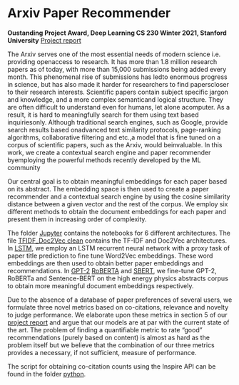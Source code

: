 # Arxiv Paper Recommender # 

**Oustanding Project Award, Deep Learning CS 230 Winter 2021, Stanford University** [Project report](http://cs230.stanford.edu/projects_winter_2021/reports/70758899.pdf)

The Arxiv serves one of the most essential needs of modern science i.e. providing openaccess to research. It has more than 1.8 million research papers as of today, with more than 15,000 submissions being added every month. This phenomenal rise of submissions has ledto enormous progress in science, but has also made it harder for researchers to find paperscloser to their research interests. Scientific papers contain subject specific jargon and knowledge, and a more complex semanticand logical structure. They are often difficult to understand even for humans, let alone acomputer. As a result, it is hard to meaningfully search for them using text based inquiriesonly. Although traditional search engines, such as Google, provide search results based onadvanced text similarity protocols, page-ranking algorithms, collaborative filtering and etc.,a model that is fine tuned on a corpus of scientific papers, such as the Arxiv, would beinvaluable. In this work, we create a contextual search engine and paper recommender byemploying the powerful methods recently developed by the ML community

Our central goal is to obtain meaningful embeddings for each paper based on its abstract. The embedding space is then used to create a paper recommender and a contextual search engine by using the cosine similarity distance between a given vector and the rest of the corpus. We employ six different methods to obtain the document embeddings for each paper and present them in increasing order of complexity. 

The folder [Jupyter](https://github.com/MilindShyani/Arxivrecommender/tree/main/arxiv/jupyter) contains the notebooks for 6 different architectures. The file [TFIDF_Doc2Vec clean](https://github.com/MilindShyani/Arxivrecommender/blob/main/arxiv/jupyter/TFIDF_Doc2Vec%20clean.ipynb) contains the TF-IDF and Doc2Vec architectures. In [LSTM](https://github.com/MilindShyani/Arxivrecommender/tree/main/arxiv/jupyter/LSTM), we employ an LSTM recurrent neural network with a proxy task of paper title prediction to fine tune Word2Vec embeddings. These word embeddings are then used to obtain better paper embeddings and recommendations. In [GPT-2](https://github.com/MilindShyani/Arxivrecommender/tree/main/arxiv/jupyter/GPT-2) [RoBERTA](https://github.com/MilindShyani/Arxivrecommender/tree/main/arxiv/jupyter/RoBERTa) and [SBERT](https://github.com/MilindShyani/Arxivrecommender/tree/main/arxiv/jupyter/SBERT), we fine-tune GPT-2, RoBERTa and Sentence-BERT on the high energy physics abstracts corpus to obtain more meaningful document embeddings respectively.

Due to the absence of a database of paper preferences of several users, we formulate three novel metrics based on co-citations, relevance and novelty to judge performance. We elaborate upon these metrics in section 5 of our [project report](http://cs230.stanford.edu/projects_winter_2021/reports/70758899.pdf) and argue that our models are at par with the current state of the art. The problem of finding a quantifiable metric to rate “good” recommendations (purely based on content) is almost as hard as the problem itself but we believe that the combination of our three metrics provides a necessary, if not sufficient, measure of performance.


The script for obtaining co-citation counts using the Inspire API can be found in the folder [python](https://github.com/MilindShyani/Arxivrecommender/tree/main/arxiv/python). 
